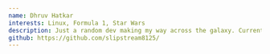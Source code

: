 ```yaml
---
name: Dhruv Hatkar
interests: Linux, Formula 1, Star Wars
description: Just a random dev making my way across the galaxy. Currently working on StratOS Linux
github: https://github.com/slipstream8125/
---
```


